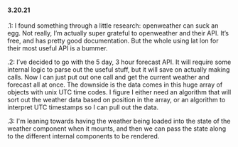 #### 3.20.21

.1: I found something through a little research: openweather can suck an egg.
Not really, I’m actually super grateful to openweather and their API. It’s free, and has pretty good documentation. But the whole using lat lon for their most useful API is a bummer.

.2: I’ve decided to go with the 5 day, 3 hour forecast API. It will require some internal logic to parse out the useful stuff, but it will save on actually making calls. Now I can just put out one call and get the current weather and forecast all at once. The downside is the data comes in this huge array of objects with unix UTC time codes. I figure I either need an algorithm that will sort out the weather data  based on position in the array, or an algorithm to interpret UTC timestamps so I can pull out the data.

.3: I'm leaning towards having the weather being loaded into the state of the weather component when it mounts, and then we can pass the state along to the different internal components to be rendered.
